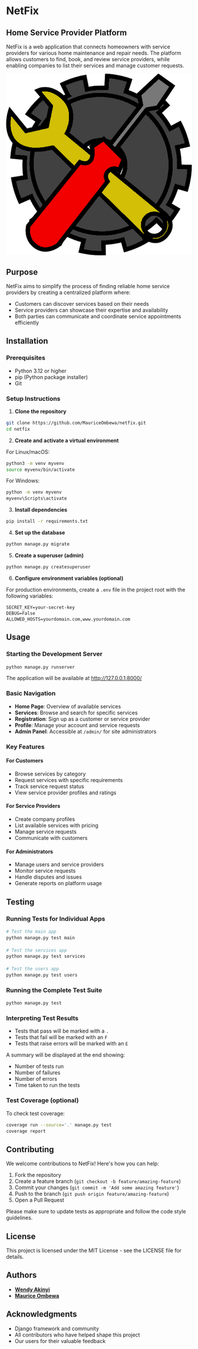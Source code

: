 # NetFix

## Home Service Provider Platform

NetFix is a web application that connects homeowners with service providers for various home maintenance and repair needs. The platform allows customers to find, book, and review service providers, while enabling companies to list their services and manage customer requests.

![NetFix Logo](static/css/logo.png)

## Purpose

NetFix aims to simplify the process of finding reliable home service providers by creating a centralized platform where:

- Customers can discover services based on their needs
- Service providers can showcase their expertise and availability
- Both parties can communicate and coordinate service appointments efficiently

## Installation

### Prerequisites

- Python 3.12 or higher
- pip (Python package installer)
- Git

### Setup Instructions

1. **Clone the repository**

```bash
git clone https://github.com/MauriceOmbewa/netfix.git
cd netfix
```

2. **Create and activate a virtual environment**

For Linux/macOS:
```bash
python3 -m venv myvenv
source myvenv/bin/activate
```

For Windows:
```bash
python -m venv myvenv
myvenv\Scripts\activate
```

3. **Install dependencies**

```bash
pip install -r requirements.txt
```

4. **Set up the database**

```bash
python manage.py migrate
```

5. **Create a superuser (admin)**

```bash
python manage.py createsuperuser
```

6. **Configure environment variables (optional)**

For production environments, create a `.env` file in the project root with the following variables:
```
SECRET_KEY=your-secret-key
DEBUG=False
ALLOWED_HOSTS=yourdomain.com,www.yourdomain.com
```

## Usage

### Starting the Development Server

```bash
python manage.py runserver
```

The application will be available at http://127.0.0.1:8000/

### Basic Navigation

- **Home Page**: Overview of available services
- **Services**: Browse and search for specific services
- **Registration**: Sign up as a customer or service provider
- **Profile**: Manage your account and service requests
- **Admin Panel**: Accessible at `/admin/` for site administrators

### Key Features

#### For Customers
- Browse services by category
- Request services with specific requirements
- Track service request status
- View service provider profiles and ratings

#### For Service Providers
- Create company profiles
- List available services with pricing
- Manage service requests
- Communicate with customers

#### For Administrators
- Manage users and service providers
- Monitor service requests
- Handle disputes and issues
- Generate reports on platform usage

## Testing

### Running Tests for Individual Apps

```bash
# Test the main app
python manage.py test main

# Test the services app
python manage.py test services

# Test the users app
python manage.py test users
```

### Running the Complete Test Suite

```bash
python manage.py test
```

### Interpreting Test Results

- Tests that pass will be marked with a `.`
- Tests that fail will be marked with an `F`
- Tests that raise errors will be marked with an `E`

A summary will be displayed at the end showing:
- Number of tests run
- Number of failures
- Number of errors
- Time taken to run the tests

### Test Coverage (optional)

To check test coverage:

```bash
coverage run --source='.' manage.py test
coverage report
```

## Contributing

We welcome contributions to NetFix! Here's how you can help:

1. Fork the repository
2. Create a feature branch (`git checkout -b feature/amazing-feature`)
3. Commit your changes (`git commit -m 'Add some amazing feature'`)
4. Push to the branch (`git push origin feature/amazing-feature`)
5. Open a Pull Request

Please make sure to update tests as appropriate and follow the code style guidelines.

## License

This project is licensed under the MIT License - see the LICENSE file for details.

## Authors

- [**Wendy Akinyi**](https://github.com/Wendy-Tabitha)
- [**Maurice Ombewa**](https://github.com/MauriceOmbewa)

## Acknowledgments

- Django framework and community
- All contributors who have helped shape this project
- Our users for their valuable feedback
